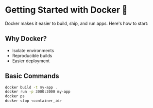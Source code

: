 # Getting Started with Docker 🐳

Docker makes it easier to build, ship, and run apps. Here's how to start:

## Why Docker?
- Isolate environments
- Reproducible builds
- Easier deployment

## Basic Commands

```bash
docker build -t my-app .
docker run -p 3000:3000 my-app
docker ps
docker stop <container_id>

